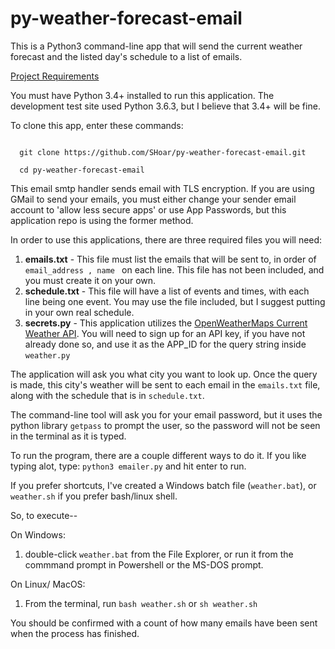 # py-weather-forecast-email
This is a Python3 command-line app that will send the current weather forecast and the listed day's schedule to  a list of emails.

<u>Project Requirements</u>

You must have Python 3.4+ installed to run this application. The development test site used Python 3.6.3, but I believe that 3.4+ will be fine.

To clone this app, enter these commands:

<code>
  git clone https://github.com/SHoar/py-weather-forecast-email.git<br/>
  cd py-weather-forecast-email
</code>

This email smtp handler sends email with TLS encryption.  If you are using GMail to send your emails, you must either change your sender email account to 'allow less secure apps'
or use App Passwords, but this application repo is using the former method.

In order to use this applications, there are three required files you will need:
<ol>
  <li><strong>emails.txt</strong> - This file must list the emails that will be sent to, in order of <code> email_address , name </code> on each line.  This file has not been included, and you must create it on your own.</li> 
  <li><strong>schedule.txt</strong> - This file will have a list of events and times, with each line being one event. You may use the file included, but I suggest putting in your own real schedule.</li>
  <li><strong>secrets.py</strong> - This application utilizes the <a href='http://openweathermap.org/current' target='_blank'>OpenWeatherMaps Current Weather API</a>.  You will need to sign up for an API key, if you have not already done so, and use it as the APP_ID for the query string inside <code>weather.py</code></li>
</ol>

The application will ask you what city you want to look up.  Once the query is made, this city's weather will be sent to each email in the <code>emails.txt</code> file, along with the schedule that is in <code>schedule.txt</code>.

The command-line tool will ask you for your email password, but it uses the python library <code>getpass</code> to prompt the user, so the password will not be seen in the terminal as it is typed.

To run the program, there are a couple different ways to do it. If you like typing alot, type: <code>python3 emailer.py</code> and hit enter to run.

If you prefer shortcuts, I've created a Windows batch file (<code>weather.bat</code>), or <code>weather.sh</code> if you prefer bash/linux shell.

So, to execute--

On Windows:
<ol>
  <li>double-click <code>weather.bat</code> from the File Explorer, or run it from the commmand prompt in Powershell or the MS-DOS prompt.</li>
</ol>
On Linux/ MacOS:
<ol>
  <li>From the terminal, run <code>bash weather.sh</code> or <code>sh weather.sh</code></li>
</ol>

You should be confirmed with a count of how many emails have been sent when the process has finished.